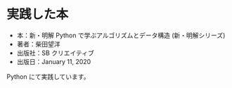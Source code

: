 # 実践した本

- 本：新・明解 Python で学ぶアルゴリズムとデータ構造 (新・明解シリーズ)
- 著者：柴田望洋
- 出版社：SB クリエイティブ
- 出版日：January 11, 2020

Python にて実践しています。

